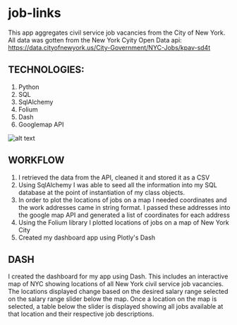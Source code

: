 # job-links
This app aggregates civil service job vacancies from the City of New York. All data was gotten from the New York Cyity Open Data api: https://data.cityofnewyork.us/City-Government/NYC-Jobs/kpav-sd4t
## TECHNOLOGIES:
1. Python
2. SQL
3. SqlAlchemy
4. Folium
5. Dash
6. Googlemap API

![alt text](https://raw.githubusercontent.com/Adomkay/job_links/master/job_app.png)

## WORKFLOW
1. I retrieved the data from the API, cleaned it and stored it as a CSV
2. Using SqlAlchemy I was able to seed all the information into my SQL database at the point of instantiation of my class objects.
3. In order to plot the locations of jobs on a map I needed coordinates and the work addresses came in string format. I passed these addresses into the google map API and generated a list of coordinates for each address
4. Using the Folium library I plotted locations of jobs on a map of New York City
5. Created my dashboard app using Plotly's Dash

## DASH
I created the dashboard for my app using Dash. This includes an interactive map of NYC showing locations of all New York civil service job vacancies. The locations displayed change based on the desired salary range selected on the salary range slider below the map. Once a location on the map is selected, a table below the slider is displayed showing all jobs available at that location and their respective job descriptions.
